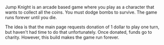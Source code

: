 Jump Knight is an arcade based game where you play as a character that wants to collect all the coins. You must dodge bombs to survive. The game runs forever until you die.

The idea is that the main page requests donation of 1 dollar to play one turn, but haven't had time to do that unfortunately. Once donated, funds go to charity. However, this build makes the game run forever.
